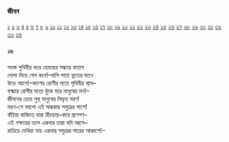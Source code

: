 ### জীবন   
[১](2.10.0.jeebon-1.md) [২](2.10.1.jeebon-2.md) [৩](2.10.2.jeebon-3.md) [৪](2.10.3.jeebon-4.md) [৫](2.10.4.jeebon-5.md) [৬](2.10.5.jeebon-6.md) [৭](2.10.6.jeebon-7.md) [৮](2.10.7.jeebon-8.md) [৯](2.10.8.jeebon-9.md) [১০](2.10.9.jeebon-10.md) [১১](2.10.10.jeebon-11.md) [১২](2.10.11.jeebon-12.md) [১৩](2.10.12.jeebon-13.md) [১৪](2.10.13.jeebon-14.md) [১৫](2.10.14.jeebon-15.md) [১৬](2.10.15.jeebon-16.md) [১৭](2.10.16.jeebon-17.md) [১৮](2.10.17.jeebon-18.md) [১৯](2.10.18.jeebon-19.md) [২০](2.10.19.jeebon-20.md) [২১](2.10.20.jeebon-21.md) [২২](2.10.21.jeebon-22.md) [২৩](2.10.22.jeebon-23.md) [২৪](2.10.23.jeebon-24.md) [২৫](2.10.24.jeebon-25.md) [২৬](2.10.25.jeebon-26.md) [২৭](2.10.26.jeebon-27.md) [২৮](2.10.27.jeebon-28.md) [২৯](2.10.28.jeebon-29.md) [৩০](2.10.29.jeebon-30.md) [৩১](2.10.30.jeebon-31.md) [৩২](2.10.31.jeebon-32.md) [৩৩](2.10.32.jeebon-33.md) [৩৪](2.10.33.jeebon-34.md)
#### ১৬
সমস্ত পৃথিবীর ভরে হেমন্তের সন্ধ্যার বাতাস  
দোলা দিয়ে গেল কবে!–বাসি পাতা ভুতের মতন  
উড়ে আসে!–কাশের রোগীর মতো পৃথিবীর শ্বাস–  
যক্ষ্মার রোগীর মতো ধুঁকে মরে মানুষের মন!–  
জীবনের চেয়ে সুস্থ মানুষের নিভৃত মরণ!  
মরণ–সে ভালো এই অন্ধকার সমুদ্রের পাশে!  
বাঁচিয়া থাকিতে যারা হিঁচড়ায়–করে প্রাণপণ–  
এই নক্ষত্রের তলে একবার তারা যদি আসে–  
রাত্রিরে দেখিয়া যায় একবার সমুদ্রের পারের আকাশে!–  
